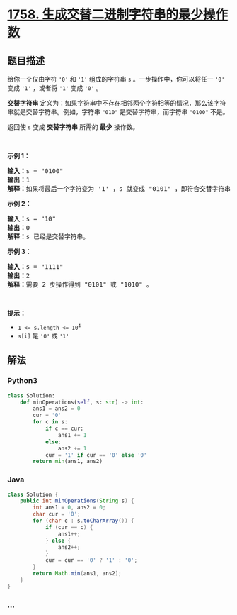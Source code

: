 # [1758. 生成交替二进制字符串的最少操作数](https://leetcode-cn.com/problems/minimum-changes-to-make-alternating-binary-string)



## 题目描述

<!-- 这里写题目描述 -->

<p>给你一个仅由字符 <code>'0'</code> 和 <code>'1'</code> 组成的字符串 <code>s</code> 。一步操作中，你可以将任一 <code>'0'</code> 变成 <code>'1'</code> ，或者将 <code>'1'</code> 变成 <code>'0'</code> 。</p>

<p><strong>交替字符串</strong> 定义为：如果字符串中不存在相邻两个字符相等的情况，那么该字符串就是交替字符串。例如，字符串 <code>"010"</code> 是交替字符串，而字符串 <code>"0100"</code> 不是。</p>

<p>返回使 <code>s</code> 变成 <strong>交替字符串</strong> 所需的 <strong>最少</strong> 操作数。</p>

<p> </p>

<p><strong>示例 1：</strong></p>

<pre><strong>输入：</strong>s = "0100"
<strong>输出：</strong>1
<strong>解释：</strong>如果将最后一个字符变为 '1' ，s 就变成 "0101" ，即符合交替字符串定义。
</pre>

<p><strong>示例 2：</strong></p>

<pre><strong>输入：</strong>s = "10"
<strong>输出：</strong>0
<strong>解释：</strong>s 已经是交替字符串。
</pre>

<p><strong>示例 3：</strong></p>

<pre><strong>输入：</strong>s = "1111"
<strong>输出：</strong>2
<strong>解释：</strong>需要 2 步操作得到 "0101" 或 "1010" 。
</pre>

<p> </p>

<p><strong>提示：</strong></p>

<ul>
	<li><code>1 &lt;= s.length &lt;= 10<sup>4</sup></code></li>
	<li><code>s[i]</code> 是 <code>'0'</code> 或 <code>'1'</code></li>
</ul>


## 解法

<!-- 这里可写通用的实现逻辑 -->

<!-- tabs:start -->

### **Python3**

<!-- 这里可写当前语言的特殊实现逻辑 -->

```python
class Solution:
    def minOperations(self, s: str) -> int:
        ans1 = ans2 = 0
        cur = '0'
        for c in s:
            if c == cur:
                ans1 += 1
            else:
                ans2 += 1
            cur = '1' if cur == '0' else '0'
        return min(ans1, ans2)
```

### **Java**

<!-- 这里可写当前语言的特殊实现逻辑 -->

```java
class Solution {
    public int minOperations(String s) {
        int ans1 = 0, ans2 = 0;
        char cur = '0';
        for (char c : s.toCharArray()) {
            if (cur == c) {
                ans1++;
            } else {
                ans2++;
            }
            cur = cur == '0' ? '1' : '0';
        }
        return Math.min(ans1, ans2);
    }
}
```

### **...**

```

```

<!-- tabs:end -->
